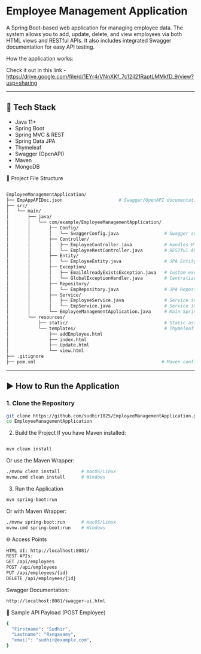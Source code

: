 # Employee Management Application

A Spring Boot-based web application for managing employee data. The system allows you to add, update, delete, and view employees via both HTML views and RESTful APIs. It also includes integrated Swagger documentation for easy API testing.

How the application works:

Check it out in this link - https://drive.google.com/file/d/1EYr4rVNnXKf_7c12iI21RaptLMMkfD_9/view?usp=sharing

---

## 🔧 Tech Stack

- Java 11+
- Spring Boot
- Spring MVC & REST
- Spring Data JPA
- Thymeleaf
- Swagger (OpenAPI)
- Maven
- MongoDB

📁 Project File Structure
```bash

EmployeeManagementApplication/
├── EmpAppAPIDoc.json                     # Swagger/OpenAPI documentation
├── src/
│   └── main/
│       ├── java/
│       │   └── com/example/EmployeeManagementApplication/
│       │       ├── Config/
│       │       │   └── SwaggerConfig.java                 # Swagger setup
│       │       ├── Controller/
│       │       │   ├── EmployeeController.java            # Handles HTML views
│       │       │   └── EmployeeRestController.java        # RESTful API controller
│       │       ├── Entity/
│       │       │   └── EmployeeEntity.java                # JPA Entity for employee
│       │       ├── Exception/
│       │       │   ├── EmailAlreadyExistsException.java   # Custom exception
│       │       │   └── GlobalExceptionHandler.java        # Centralized exception handling
│       │       ├── Repository/
│       │       │   └── EmpRepository.java                 # JPA Repository
│       │       ├── Service/
│       │       │   ├── EmployeeService.java               # Service interface
│       │       │   └── EmpService.java                    # Service implementation
│       │       └── EmployeeManagementApplication.java     # Main Spring Boot class
│       └── resources/
│           ├── static/                                    # Static assets (empty now)
│           └── templates/                                 # Thymeleaf HTML views
│               ├── addEmployee.html
│               ├── index.html
│               ├── Update.html
│               └── view.html
├── .gitignore
├── pom.xml                                               # Maven configuration 
```

---

## ▶️ How to Run the Application

### 1. Clone the Repository

```bash
git clone https://github.com/sudhir1825/EmployeeManagementApplication.git
cd EmployeeManagementApplication
```

2. Build the Project
If you have Maven installed:
```bash

mvn clean install
```
Or use the Maven Wrapper:
```bash
./mvnw clean install        # macOS/Linux
mvnw.cmd clean install      # Windows
```
3. Run the Application
```bash
mvn spring-boot:run
```
Or with Maven Wrapper:
```bash
./mvnw spring-boot:run      # macOS/Linux
mvnw.cmd spring-boot:run    # Windows
```
🌐 Access Points
```bash
HTML UI: http://localhost:8081/
REST APIs:
GET /api/employees
POST /api/employees
PUT /api/employees/{id}
DELETE /api/employees/{id}
```
Swagger Documentation:
```bash
http://localhost:8081/swagger-ui.html
```
🧪 Sample API Payload (POST Employee)
```bash
{
  "Firstname": "Sudhir",
  "Lastname": "Rangasamy",
  "email": "sudhir@example.com", 
}
```
